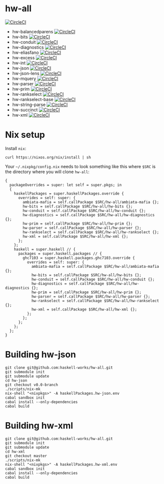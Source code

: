 # hw-all
[![CircleCI](https://circleci.com/gh/haskell-works/hw-all.svg?style=svg)](https://circleci.com/gh/haskell-works/hw-all)

* hw-balancedparens
  [![CircleCI](https://circleci.com/gh/haskell-works/hw-balancedparens/tree/0-branch.svg?style=svg)](https://circleci.com/gh/haskell-works/hw-balancedparens/tree/0-branch)
* hw-bits
  [![CircleCI](https://circleci.com/gh/haskell-works/hw-bits/tree/0-branch.svg?style=svg)](https://circleci.com/gh/haskell-works/hw-bits/tree/0-branch)
* hw-conduit
  [![CircleCI](https://circleci.com/gh/haskell-works/hw-conduit/tree/0-branch.svg?style=svg)](https://circleci.com/gh/haskell-works/hw-conduit/tree/0-branch)
* hw-diagnostics
  [![CircleCI](https://circleci.com/gh/haskell-works/hw-diagnostics/tree/0-branch.svg?style=svg)](https://circleci.com/gh/haskell-works/hw-diagnostics/tree/0-branch)
* hw-eliasfano
  [![CircleCI](https://circleci.com/gh/haskell-works/hw-eliasfano/tree/0-branch.svg?style=svg)](https://circleci.com/gh/haskell-works/hw-eliasfano/tree/0-branch)
* hw-excess
  [![CircleCI](https://circleci.com/gh/haskell-works/hw-excess/tree/0-branch.svg?style=svg)](https://circleci.com/gh/haskell-works/hw-excess/tree/0-branch)
* hw-int
  [![CircleCI](https://circleci.com/gh/haskell-works/hw-int/tree/0-branch.svg?style=svg)](https://circleci.com/gh/haskell-works/hw-int/tree/0-branch)
* hw-json
  [![CircleCI](https://circleci.com/gh/haskell-works/hw-json/tree/0-branch.svg?style=svg)](https://circleci.com/gh/haskell-works/hw-json/tree/0-branch)
* hw-json-lens
  [![CircleCI](https://circleci.com/gh/haskell-works/hw-json-lens/tree/0-branch.svg?style=svg)](https://circleci.com/gh/haskell-works/hw-json-lens/tree/0-branch)
* hw-mquery
  [![CircleCI](https://circleci.com/gh/haskell-works/hw-mquery/tree/0-branch.svg?style=svg)](https://circleci.com/gh/haskell-works/hw-mquery/tree/0-branch)
* hw-parser
  [![CircleCI](https://circleci.com/gh/haskell-works/hw-parser/tree/0-branch.svg?style=svg)](https://circleci.com/gh/haskell-works/hw-parser/tree/0-branch)
* hw-prim
  [![CircleCI](https://circleci.com/gh/haskell-works/hw-prim/tree/0-branch.svg?style=svg)](https://circleci.com/gh/haskell-works/hw-prim/tree/0-branch)
* hw-rankselect
  [![CircleCI](https://circleci.com/gh/haskell-works/hw-rankselect/tree/0-branch.svg?style=svg)](https://circleci.com/gh/haskell-works/hw-rankselect/tree/0-branch)
* hw-rankselect-base
  [![CircleCI](https://circleci.com/gh/haskell-works/hw-rankselect-base/tree/0-branch.svg?style=svg)](https://circleci.com/gh/haskell-works/hw-rankselect-base/tree/0-branch)
* hw-string-parse
  [![CircleCI](https://circleci.com/gh/haskell-works/hw-string-parse/tree/0-branch.svg?style=svg)](https://circleci.com/gh/haskell-works/hw-string-parse/tree/0-branch)
* hw-succinct
  [![CircleCI](https://circleci.com/gh/haskell-works/hw-succinct/tree/0-branch.svg?style=svg)](https://circleci.com/gh/haskell-works/hw-succinct/tree/0-branch)
* hw-xml
  [![CircleCI](https://circleci.com/gh/haskell-works/hw-xml/tree/0-branch.svg?style=svg)](https://circleci.com/gh/haskell-works/hw-xml/tree/0-branch)



# Nix setup

Install `nix`:

    curl https://nixos.org/nix/install | sh

Your `~/.nixpkg/config.nix` needs to look something like this where `$SRC` is the directory where you will clone `hw-all`:

    {
      packageOverrides = super: let self = super.pkgs; in
      {
        haskellPackages = super.haskellPackages.override {
          overrides = self: super: {
            ambiata-mafia = self.callPackage $SRC/hw-all/ambiata-mafia {};
            hw-bits = self.callPackage $SRC/hw-all/hw-bits {};
            hw-conduit = self.callPackage $SRC/hw-all/hw-conduit {};
            hw-diagnostics = self.callPackage $SRC/hw-all/hw-diagnostics {};
            hw-prim = self.callPackage $SRC/hw-all/hw-prim {};
            hw-parser = self.callPackage $SRC/hw-all/hw-parser {};
            hw-rankselect = self.callPackage $SRC/hw-all/hw-rankselect {};
            hw-xml = self.callPackage $SRC/hw-all/hw-xml {};
          };
        };
        haskell = super.haskell // {
          packages = super.haskell.packages // {
            ghc7103 = super.haskell.packages.ghc7103.override {
              overrides = self: super: {
                ambiata-mafia = self.callPackage $SRC/hw-all/ambiata-mafia {};
                hw-bits = self.callPackage $SRC/hw-all/hw-bits {};
                hw-conduit = self.callPackage $SRC/hw-all/hw-conduit {};
                hw-diagnostics = self.callPackage $SRC/hw-all/hw-diagnostics {};
                hw-prim = self.callPackage $SRC/hw-all/hw-prim {};
                hw-parser = self.callPackage $SRC/hw-all/hw-parser {};
                hw-rankselect = self.callPackage $SRC/hw-all/hw-rankselect {};
                hw-xml = self.callPackage $SRC/hw-all/hw-xml {};
              };
            };
          };
        };
      };
    }


# Building hw-json
    git clone git@github.com:haskell-works/hw-all.git
    git submodule init
    git submodule update
    cd hw-json
    git checkout v0.0-branch
    ./scripts/nix-mk
    nix-shell "<nixpkgs>" -A haskellPackages.hw-json.env
    cabal sandbox init
    cabal install --only-dependencies
    cabal build

# Building hw-xml
    git clone git@github.com:haskell-works/hw-all.git
    git submodule init
    git submodule update
    cd hw-xml
    git checkout master
    ./scripts/nix-mk
    nix-shell "<nixpkgs>" -A haskellPackages.hw-xml.env
    cabal sandbox init
    cabal install --only-dependencies
    cabal build
